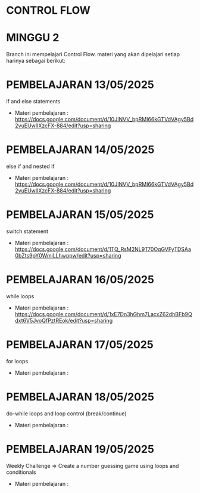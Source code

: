 # CONTROL FLOW
# MINGGU 2

Branch ini mempelajari Control Flow.
materi yang akan dipelajari setiap harinya sebagai berikut:

# PEMBELAJARAN 13/05/2025
if and else statements
- Materi pembelajaran   : https://docs.google.com/document/d/10JINVV_bpRMI66kGTVdVAgy5Bd2vuEUwIIXzcFX-884/edit?usp=sharing

# PEMBELAJARAN 14/05/2025
else if and nested if
- Materi pembelajaran   : https://docs.google.com/document/d/10JINVV_bpRMI66kGTVdVAgy5Bd2vuEUwIIXzcFX-884/edit?usp=sharing

# PEMBELAJARAN 15/05/2025
switch statement
- Materi pembelajaran   : https://docs.google.com/document/d/1TQ_RsM2NL9T70OqGVFyTDSAa0bZts9pY0WmiLLhwppw/edit?usp=sharing

# PEMBELAJARAN 16/05/2025
while loops
- Materi pembelajaran   : https://docs.google.com/document/d/1xE7Dn3hGhm7LacxZ62dhBFb9Qdxt6V5JvoQfPztREok/edit?usp=sharing

# PEMBELAJARAN 17/05/2025
for loops
- Materi pembelajaran   : 

# PEMBELAJARAN 18/05/2025
do-while loops and loop control (break/continue)
- Materi pembelajaran   : 

# PEMBELAJARAN 19/05/2025
Weekly Challenge => Create a number guessing game using loops and conditionals
- Materi pembelajaran   : 